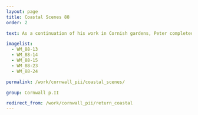 ```yaml
---
layout: page
title: Coastal Scenes 88
order: 2

text: As a continuation of his work in Cornish gardens, Peter completed several coastal scenes viewed through some form of aperture or slot.

imagelist:
  - WM_88-13
  - WM_88-14
  - WM_88-15
  - WM_88-23
  - WM_88-24

permalink: /work/cornwall_pii/coastal_scenes/

group: Cornwall p.II

redirect_from: /work/cornwall_pii/return_coastal
---
```

